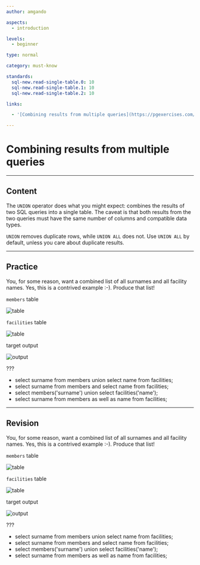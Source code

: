 ```yaml
---
author: amgando

aspects:
  - introduction

levels:
  - beginner

type: normal

category: must-know

standards:
  sql-new.read-single-table.0: 10
  sql-new.read-single-table.1: 10
  sql-new.read-single-table.2: 10

links:

  - '[Combining results from multiple queries](https://pgexercises.com/questions/basic/union.html){documentation}'

---
```


# Combining results from multiple queries

---
## Content

The `UNION` operator does what you might expect: combines the results of two SQL queries into a single table. The caveat is that both results from the two queries must have the same number of columns and compatible data types.

`UNION` removes duplicate rows, while `UNION ALL` does not. Use `UNION ALL` by default, unless you care about duplicate results.

---
## Practice

You, for some reason, want a combined list of all surnames and all facility names. Yes, this is a contrived example :-). Produce that list!

`members` table

![table](https://i.imgur.com/BkIONKX.png)

`facilities` table

![table](https://i.imgur.com/cUIabdz.png)

target output

![output](https://i.imgur.com/QHPpyvL.png)

???

* select surname from members union select name from facilities;
* select surname from members and select name from facilities;
* select members('surname') union select facilities('name');
* select surname from members as well as name from facilities;

---
## Revision

You, for some reason, want a combined list of all surnames and all facility names. Yes, this is a contrived example :-). Produce that list!

`members` table

![table](https://i.imgur.com/BkIONKX.png)

`facilities` table

![table](https://i.imgur.com/cUIabdz.png)

target output

![output](https://i.imgur.com/QHPpyvL.png)

???

* select surname from members union select name from facilities;
* select surname from members and select name from facilities;
* select members('surname') union select facilities('name');
* select surname from members as well as name from facilities;

